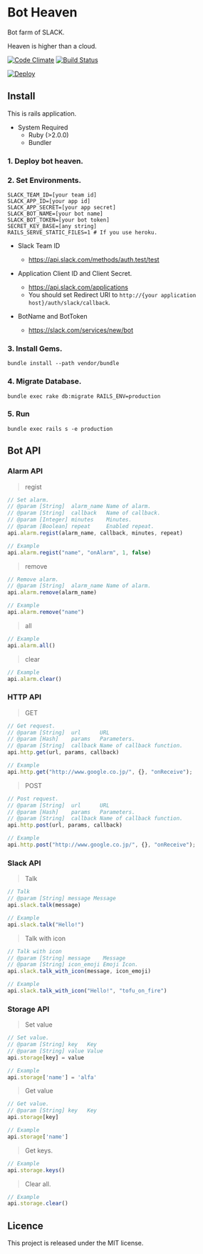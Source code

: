 Bot Heaven
====

Bot farm of SLACK.

Heaven is higher than a cloud.

[![Code Climate](https://codeclimate.com/github/alfa-jpn/BotHeaven/badges/gpa.svg)](https://codeclimate.com/github/alfa-jpn/BotHeaven)
[![Build Status](https://travis-ci.org/alfa-jpn/BotHeaven.svg?branch=master)](https://travis-ci.org/alfa-jpn/BotHeaven)

[![Deploy](https://www.herokucdn.com/deploy/button.png)](https://heroku.com/deploy)

## Install
This is rails application.
- System Required
  - Ruby (>2.0.0)
  - Bundler

### 1. Deploy bot heaven.
### 2. Set Environments.

```shell
SLACK_TEAM_ID=[your team id]
SLACK_APP_ID=[your app id]
SLACK_APP_SECRET=[your app secret]
SLACK_BOT_NAME=[your bot name]
SLACK_BOT_TOKEN=[your bot token]
SECRET_KEY_BASE=[any string]
RAILS_SERVE_STATIC_FILES=1 # If you use heroku.
```

- Slack Team ID
  - https://api.slack.com/methods/auth.test/test

- Application Client ID and Client Secret.
  - https://api.slack.com/applications
  - You should set Redirect URI to `http://{your application host}/auth/slack/callback`.

- BotName and BotToken
  - https://slack.com/services/new/bot

### 3. Install Gems.
```shell
bundle install --path vendor/bundle
```

### 4. Migrate Database.
```shell
bundle exec rake db:migrate RAILS_ENV=production
```

### 5. Run
```shell
bundle exec rails s -e production
```

## Bot API
### Alarm API

> regist

```javascript
// Set alarm.
// @param [String]  alarm_name Name of alarm.
// @param [String]  callback   Name of callback.
// @param [Integer] minutes    Minutes.
// @param [Boolean] repeat     Enabled repeat.
api.alarm.regist(alarm_name, callback, minutes, repeat)

// Example
api.alarm.regist("name", "onAlarm", 1, false)
```

> remove

```javascript
// Remove alarm.
// @param [String]  alarm_name Name of alarm.
api.alarm.remove(alarm_name)

// Example
api.alarm.remove("name")
```

> all

```javascript
// Example
api.alarm.all()
```

> clear

```javascript
// Example
api.alarm.clear()
```

### HTTP API
> GET

```javascript
// Get request.
// @param [String]  url      URL
// @param [Hash]    params   Parameters.
// @param [String]  callback Name of callback function.
api.http.get(url, params, callback)

// Example
api.http.get("http://www.google.co.jp/", {}, "onReceive");
```

> POST

```javascript
// Post request.
// @param [String]  url      URL
// @param [Hash]    params   Parameters.
// @param [String]  callback Name of callback function.
api.http.post(url, params, callback)

// Example
api.http.post("http://www.google.co.jp/", {}, "onReceive");
```

### Slack API
> Talk

```javascript
// Talk
// @param [String] message Message
api.slack.talk(message)

// Example
api.slack.talk("Hello!")
```

> Talk with icon

```javascript
// Talk with icon
// @param [String] message    Message
// @param [String] icon_emoji Emoji Icon.
api.slack.talk_with_icon(message, icon_emoji)

// Example
api.slack.talk_with_icon("Hello!", "tofu_on_fire")
```

### Storage API
> Set value

```javascript
// Set value.
// @param [String] key   Key
// @param [String] value Value
api.storage[key] = value

// Example
api.storage['name'] = 'alfa'
```

> Get value

```javascript
// Get value.
// @param [String] key   Key
api.storage[key]

// Example
api.storage['name']
```

> Get keys.

```javascript
// Example
api.storage.keys()
```

> Clear all.

```javascript
// Example
api.storage.clear()
```

## Licence
This project is released under the MIT license.
